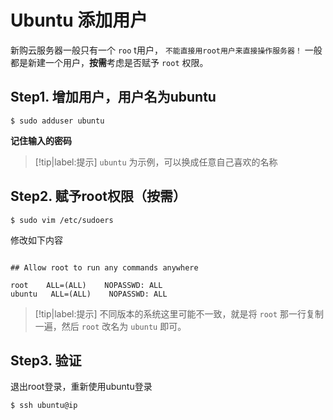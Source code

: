 # Ubuntu 添加用户

新购云服务器一般只有一个 `roo` t用户， `不能直接用root用户来直接操作服务器！` 一般都是新建一个用户，**按需**考虑是否赋予 `root` 权限。

## Step1. 增加用户，用户名为ubuntu

```shell
$ sudo adduser ubuntu
```

**记住输入的密码**

> [!tip|label:提示]
> `ubuntu` 为示例，可以换成任意自己喜欢的名称


## Step2. 赋予root权限（按需）

```shell
$ sudo vim /etc/sudoers
```

修改如下内容

```shell

## Allow root to run any commands anywhere

root    ALL=(ALL)    NOPASSWD: ALL
ubuntu   ALL=(ALL)    NOPASSWD: ALL
```

> [!tip|label:提示]
> 不同版本的系统这里可能不一致，就是将 `root` 那一行复制一遍，然后 `root` 改名为 `ubuntu` 即可。


## Step3. 验证

退出root登录，重新使用ubuntu登录

```shell
$ ssh ubuntu@ip
```
